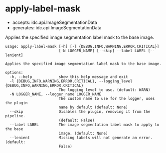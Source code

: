 # apply-label-mask

* accepts: idc.api.ImageSegmentationData
* generates: idc.api.ImageSegmentationData

Applies the specified image segmentation label mask to the base image.

```
usage: apply-label-mask [-h] [-l {DEBUG,INFO,WARNING,ERROR,CRITICAL}]
                        [-N LOGGER_NAME] [--skip] --label LABEL [--lenient]

Applies the specified image segmentation label mask to the base image.

options:
  -h, --help            show this help message and exit
  -l {DEBUG,INFO,WARNING,ERROR,CRITICAL}, --logging_level {DEBUG,INFO,WARNING,ERROR,CRITICAL}
                        The logging level to use. (default: WARN)
  -N LOGGER_NAME, --logger_name LOGGER_NAME
                        The custom name to use for the logger, uses the plugin
                        name by default (default: None)
  --skip                Disables the plugin, removing it from the pipeline.
                        (default: False)
  --label LABEL         The image segmentation label mask to apply to the base
                        image. (default: None)
  --lenient             Missing labels will not generate an error. (default:
                        False)
```

